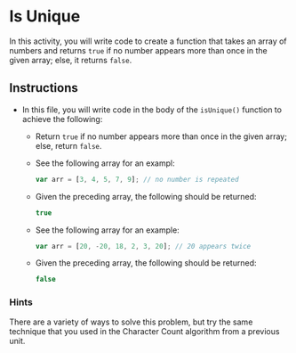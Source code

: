 # Is Unique

In this activity, you will write code to create a function that takes an array of numbers and returns `true` if no number appears more than once in the given array; else, it returns `false`.

## Instructions

* In this file, you will write code in the body of the `isUnique()` function to achieve the following:

  * Return `true` if no number appears more than once in the given array; else, return `false`.

  * See the following array for an exampl:

    ```js
    var arr = [3, 4, 5, 7, 9]; // no number is repeated
    ```

  * Given the preceding array, the following should be returned:

    ```js
    true
    ```

  * See the following array for an example:

    ```js
    var arr = [20, -20, 18, 2, 3, 20]; // 20 appears twice
    ```

  * Given the preceding array, the following should be returned:

    ```js
    false
    ```

### Hints

There are a variety of ways to solve this problem, but try the same technique that you used in the Character Count algorithm from a previous unit.